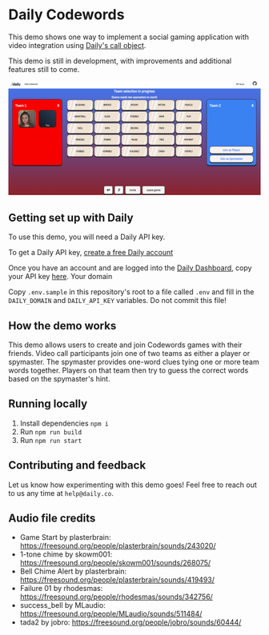 # Daily Codewords

This demo shows one way to implement a social gaming application with video integration using [Daily's call object](https://docs.daily.co/guides/products/call-object).

This demo is still in development, with improvements and additional features still to come.

![Daily Codewords game board](./screenshot.png)

## Getting set up with Daily

To use this demo, you will need a Daily API key.

To get a Daily API key, [create a free Daily account](https://dashboard.daily.co/signup)

Once you have an account and are logged into the [Daily Dashboard](https://dashboard.daily.co/), copy your API key [here](https://dashboard.daily.co/developers). Your domain

Copy `.env.sample` in this repository's root to a file called `.env` and fill in the `DAILY_DOMAIN` and `DAILY_API_KEY` variables. Do not commit this file!

## How the demo works

This demo allows users to create and join Codewords games with their friends. Video call participants join one of two teams as either a player or spymaster. The spymaster provides one-word clues tying one or more team words together. Players on that team then try to guess the correct words based on the spymaster's hint.

## Running locally

1. Install dependencies `npm i`
2. Run `npm run build`
3. Run `npm run start`

## Contributing and feedback

Let us know how experimenting with this demo goes! Feel free to reach out to us any time at `help@daily.co`.

## Audio file credits

- Game Start by plasterbrain: https://freesound.org/people/plasterbrain/sounds/243020/
- 1-tone chime by skowm001: https://freesound.org/people/skowm001/sounds/268075/
- Bell Chime Alert by plasterbrain: https://freesound.org/people/plasterbrain/sounds/419493/
- Failure 01 by rhodesmas: https://freesound.org/people/rhodesmas/sounds/342756/
- success_bell by MLaudio: https://freesound.org/people/MLaudio/sounds/511484/
- tada2 by jobro: https://freesound.org/people/jobro/sounds/60444/
